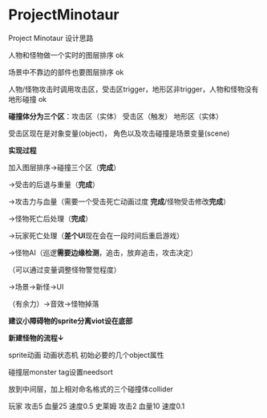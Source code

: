 # ProjectMinotaur
Project Minotaur 设计思路

人物和怪物做一个实时的图层排序 ok

场景中不靠边的部件也要图层排序 ok

人物/怪物攻击时调用攻击区，受击区trigger，地形区非trigger，人物和怪物没有地形碰撞 ok

**碰撞体分为三个区**：攻击区（实体） 受击区（触发） 地形区（实体）

受击区现在是对象变量(object)，
角色以及攻击碰撞是场景变量(scene)

**实现过程**

加入图层排序→碰撞三个区（**完成**）

→受击的后退与重量（**完成**）

→攻击力与血量（需要一个受击死亡动画过度 **完成**/怪物受击修改**完成**）

→怪物死亡后处理（**完成**）

→玩家死亡处理（**差个UI**现在会在一段时间后重启游戏）

→怪物AI（巡逻**需要边缘检测**，追击，放弃追击，攻击决定）

（可以通过变量调整怪物警觉程度）

→场景→新怪→UI

（有余力）→音效→怪物掉落

**建议小障碍物的sprite分离viot设在底部**

**新建怪物的流程↓**

sprite动画 动画状态机 初始必要的几个object属性

碰撞层monster tag设置needsort

放到中间层，加上相对命名格式的三个碰撞体collider

玩家 攻击5 血量25 速度0.5
史莱姆 攻击2 血量10 速度0.1